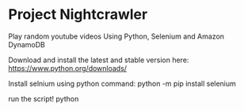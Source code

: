 # Project Nightcrawler
Play random youtube videos Using Python, Selenium and Amazon DynamoDB

Download and install the latest and stable version here: https://www.python.org/downloads/

Install selnium using python command:
python -m pip install selenium

run the script!
python <path to script.py>
